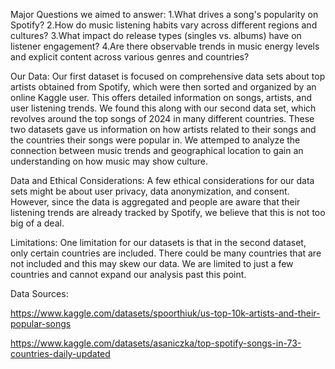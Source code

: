 Major Questions we aimed to answer:
  1.What drives a song's popularity on Spotify?
  2.How do music listening habits vary across different regions and cultures?
  3.What impact do release types (singles vs. albums) have on listener engagement?
  4.Are there observable trends in music energy levels and explicit content across various genres and countries?
  
Our Data:
Our first dataset is focused on comprehensive data sets about top artists obtained from Spotify, which were then sorted and organized by an online Kaggle user. This offers detailed information on songs, artists, and user listening trends. We found this along with our second data set, which revolves around the top songs of 2024 in many different countries. These two datasets gave us information on how artists related to their songs and the countries their songs were popular in. We attemped to analyze the connection between music trends and geographical location to gain an understanding on how music may show culture.

Data and Ethical Considerations:
A few ethical considerations for our data sets might be about user privacy, data anonymization, and consent. However, since the data is aggregated and people are aware that their listening trends are already tracked by Spotify, we believe that this is not too big of a deal.

Limitations:
One limitation for our datasets is that in the second dataset, only certain countries are included. There could be many countries that are not included and this may skew our data. We are limited to just a few countries and cannot expand our analysis past this point.

Data Sources:

https://www.kaggle.com/datasets/spoorthiuk/us-top-10k-artists-and-their-popular-songs

https://www.kaggle.com/datasets/asaniczka/top-spotify-songs-in-73-countries-daily-updated